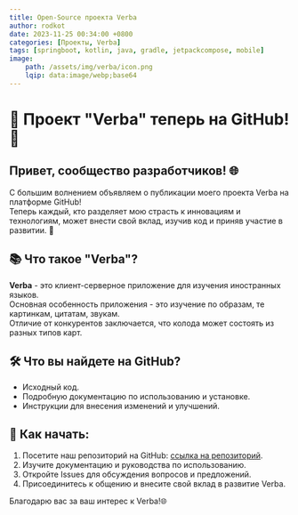 ```yaml
---
title: Open-Source проекта Verba
author: rodkot
date: 2023-11-25 00:34:00 +0800
categories: [Проекты, Verba]
tags: [springboot, kotlin, java, gradle, jetpackcompose, mobile]
image:
    path: /assets/img/verba/icon.png
    lqip: data:image/webp;base64
---
```


# 🚀 Проект "Verba" теперь на GitHub! 📝

## Привет, сообщество разработчиков! 🌐

С большим волнением объявляем о публикации моего проекта Verba на платформе GitHub!  
Теперь каждый, кто разделяет мою страсть к инновациям и технологиям, может внести свой вклад, изучив код и приняв участие в развитии. 🌱

## 📚 Что такое "Verba"?
**Verba** - это клиент-серверное приложение для изучения иностранных языков.   
Основная особенность приложения - это изучение по образам, те картинкам, цитатам, звукам.  
Отличие от конкурентов заключается, что колода может состоять из разных типов карт.

## 🛠️ Что вы найдете на GitHub?

- Исходный код.
- Подробную документацию по использованию и установке.
- Инструкции для внесения изменений и улучшений.
 
## 🚀 Как начать:

1. Посетите наш репозиторий на GitHub: [ссылка на репозиторий](https://github.com/Verba-App).
2. Изучите документацию и руководства по использованию.
3. Откройте Issues для обсуждения вопросов и предложений.
4. Присоединитесь к общению и внесите свой вклад в развитие Verba.

Благодарю вас за ваш интерес к Verba!🌐